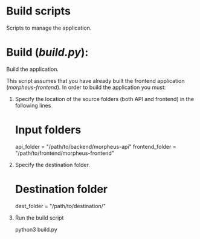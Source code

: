 **Build scripts**
==================

Scripts to manage the application.

 Build (*build.py*): 
 ===============
 
 Build the application. 
 
 This script assumes that you have already built the frontend application (*morpheus-frontend*). In order to build the application you must:
 
  1) Specify the location of the source folders (both API and frontend) in the following lines


      # Input folders
      api_folder = "/path/to/backend/morpheus-api"
      frontend_folder = "/path/to/frontend/morpheus-frontend"

  2) Specify the destination folder.


      # Destination folder
      dest_folder = "/path/to/destination/<build folder name>"
 
  3) Run the build script

  
      python3 build.py